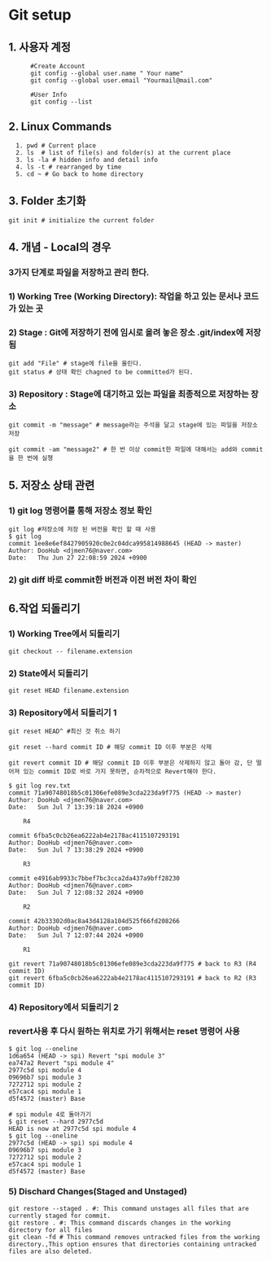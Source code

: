 # Git setup

## 1. 사용자 계정
```
      #Create Account
      git config --global user.name " Your name"  
      git config --global user.email "Yourmail@mail.com"

      #User Info
      git config --list
```

## 2. Linux Commands
```
  1. pwd # Current place
  2. ls  # list of file(s) and folder(s) at the current place
  3. ls -la # hidden info and detail info
  4. ls -t # rearranged by time
  5. cd ~ # Go back to home directory
```

## 3. Folder 초기화
```
git init # initialize the current folder
```

## 4. 개념 - Local의 경우
### 3가지 단계로 파일을 저장하고 관리 한다.
### 1) Working Tree (Working Directory): 작업을 하고 있는 문서나 코드가 있는 곳  
### 2) Stage : Git에 저장하기 전에 임시로 올려 놓은 장소 .git/index에 저장 됨  
```
git add "File" # stage에 file을 올린다.
git status # 상태 확인 chagned to be committed가 된다.
```
### 3) Repository : Stage에 대기하고 있는 파일을 최종적으로 저장하는 장소
```
git commit -m "message" # message라는 주석을 달고 stage에 있는 파일을 저장소 저장

git commit -am "message2" # 한 번 이상 commit한 파일에 대해서는 add와 commit을 한 번에 실챙

```

## 5. 저장소 상태 관련

### 1) git log 명령어를 통해  저장소 정보 확인
```
git log #저장소에 저장 된 버전을 확인 할 때 사용
$ git log
commit 1ee8e6ef8427905920c0e2c04dca995814988645 (HEAD -> master)
Author: DooHub <djmen76@naver.com>
Date:   Thu Jun 27 22:08:59 2024 +0900

```
### 2) git diff 바로 commit한 버전과 이전 버전 차이 확인

## 6.작업 되돌리기
### 1) Working Tree에서 되돌리기
```
git checkout -- filename.extension

```
### 2) State에서 되돌리기
```
git reset HEAD filename.extension
```

### 3) Repository에서 되돌리기 1
```
git reset HEAD^ #최신 것 취소 하기

git reset --hard commit ID # 해당 commit ID 이후 부분은 삭제

git revert commit ID # 해당 commit ID 이후 부분은 삭제하지 않고 돌아 감, 단 떨어져 있는 commit ID로 바로 가지 못하면, 순차적으로 Revert해야 한다.

$ git log rev.txt
commit 71a90748018b5c01306efe089e3cda223da9f775 (HEAD -> master)
Author: DooHub <djmen76@naver.com>
Date:   Sun Jul 7 13:39:18 2024 +0900

    R4

commit 6fba5c0cb26ea6222ab4e2178ac4115107293191
Author: DooHub <djmen76@naver.com>
Date:   Sun Jul 7 13:38:29 2024 +0900

    R3

commit e4916ab9933c7bbef7bc3cca2da437a9bff28230
Author: DooHub <djmen76@naver.com>
Date:   Sun Jul 7 12:08:32 2024 +0900

    R2

commit 42b33302d0ac8a43d4128a104d525f66fd208266
Author: DooHub <djmen76@naver.com>
Date:   Sun Jul 7 12:07:44 2024 +0900

    R1

git revert 71a90748018b5c01306efe089e3cda223da9f775 # back to R3 (R4 commit ID)
git revert 6fba5c0cb26ea6222ab4e2178ac4115107293191 # back to R2 (R3 commit ID)
```
### 4) Repository에서 되돌리기 2
### revert사용 후 다시 원하는 위치로 가기 위해서는 reset 명령어 사용
```
$ git log --oneline
1d6a654 (HEAD -> spi) Revert "spi module 3"
ea747a2 Revert "spi module 4"
2977c5d spi module 4
09696b7 spi module 3
7272712 spi module 2
e57cac4 spi module 1
d5f4572 (master) Base

# spi module 4로 돌아가기
$ git reset --hard 2977c5d
HEAD is now at 2977c5d spi module 4
$ git log --oneline
2977c5d (HEAD -> spi) spi module 4
09696b7 spi module 3
7272712 spi module 2
e57cac4 spi module 1
d5f4572 (master) Base

```
### 5) Dischard Changes(Staged and Unstaged)
```
git restore --staged . #: This command unstages all files that are currently staged for commit.
git restore . #: This command discards changes in the working directory for all files
git clean -fd # This command removes untracked files from the working directory.,This option ensures that directories containing untracked files are also deleted.




```

